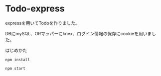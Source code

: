 # Todo-express


expressを用いてTodoを作りました。

DBにmySQL、ORマッパーにknex、ログイン情報の保存にcookieを用いました。


はじめかた

```
npm install 

npm start
```
